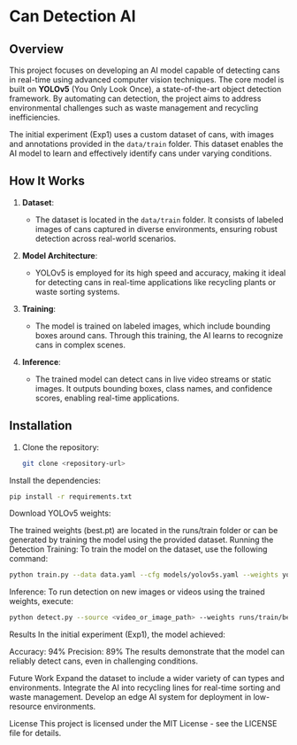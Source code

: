 # Can Detection AI

## Overview

This project focuses on developing an AI model capable of detecting cans in real-time using advanced computer vision techniques. The core model is built on **YOLOv5** (You Only Look Once), a state-of-the-art object detection framework. By automating can detection, the project aims to address environmental challenges such as waste management and recycling inefficiencies.

The initial experiment (Exp1) uses a custom dataset of cans, with images and annotations provided in the `data/train` folder. This dataset enables the AI model to learn and effectively identify cans under varying conditions.

## How It Works

1. **Dataset**: 
   - The dataset is located in the `data/train` folder. It consists of labeled images of cans captured in diverse environments, ensuring robust detection across real-world scenarios.

2. **Model Architecture**:
   - YOLOv5 is employed for its high speed and accuracy, making it ideal for detecting cans in real-time applications like recycling plants or waste sorting systems.

3. **Training**:
   - The model is trained on labeled images, which include bounding boxes around cans. Through this training, the AI learns to recognize cans in complex scenes.

4. **Inference**:
   - The trained model can detect cans in live video streams or static images. It outputs bounding boxes, class names, and confidence scores, enabling real-time applications.

## Installation

1. Clone the repository:
   ```bash
   git clone <repository-url>
   ```
Install the dependencies:

```bash
pip install -r requirements.txt
```
Download YOLOv5 weights:

The trained weights (best.pt) are located in the runs/train folder or can be generated by training the model using the provided dataset.
Running the Detection
Training: To train the model on the dataset, use the following command:

```bash
python train.py --data data.yaml --cfg models/yolov5s.yaml --weights yolov5s.pt --epochs 100
```
Inference: To run detection on new images or videos using the trained weights, execute:

```bash
python detect.py --source <video_or_image_path> --weights runs/train/best.pt
```
Results
In the initial experiment (Exp1), the model achieved:

Accuracy: 94%
Precision: 89%
The results demonstrate that the model can reliably detect cans, even in challenging conditions.

Future Work
Expand the dataset to include a wider variety of can types and environments.
Integrate the AI into recycling lines for real-time sorting and waste management.
Develop an edge AI system for deployment in low-resource environments.

License
This project is licensed under the MIT License - see the LICENSE file for details.
